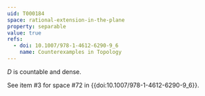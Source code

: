 ```yaml
---
uid: T000184
space: rational-extension-in-the-plane
property: separable
value: true
refs:
  - doi: 10.1007/978-1-4612-6290-9_6
    name: Counterexamples in Topology
---
```

$D$ is countable and dense.

See item #3 for space #72 in {{doi:10.1007/978-1-4612-6290-9_6}}.
